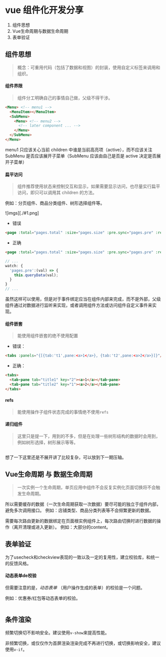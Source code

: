 # vue 组件化开发分享

1. 组件思想
2. Vue生命周期与数据生命周期
3. 表单验证


## 组件思想

> 概念：可重用代码（包括了数据和视图）的封装，使用自定义标签来调用和组织。

#### 组件界限

> 组件分工明确自己的事情自己做，父级不得干涉。

``` html
<Menu> <!-- menu1 -->
  <MenuItem></MenuItem>
  <SubMenu>
    <Menu> <!-- menu2 -->
      <!-- later component ... -->
    </Menu>
  </SubMenu>
</Menu>
```

menu1 只应该关心当前 children 中谁是当前高亮项（active），而不应该关注 SubMenu 是否应该展开子菜单（SubMenu 应该由自己是否是 active 决定是否展开子菜单）

#### 扁平访问

> 组件推荐使用状态来控制交互和显示，如果需要显示访问，也尽量实行扁平访问，即只可以调用其 children 的方法。

例如：分页组件、商品分类组件、树形选择组件等。

![imgs][./#1.png]

* 错误
``` html
<page :total="pages.total" :size="pages.size" :pre.sync="pages.pre" :redirect="false" @click="queryData(pre)"></page>
```

* 正确
``` html
<page :total="pages.total" :size="pages.size" :pre.sync="pages.pre" :redirect="false"></page>
```
``` js
// ...
watch: {
  'pages.pre':(val) => {
    this.queryData(val);
  }
}
// ...
```

虽然这样可以使用，但是对于事件绑定应当在组件内部来完成，而不是外部，父级组件通过对数据进行监听来实现，或者调用组件方法或访问组件自定义事件来实现。

#### 组件嵌套

> 能使用组件嵌套的绝不使用配置

* 错误：
``` html
<tabs :panels="{[{tab:'t1',pane:<a>1</a>}, {tab:'t2',pane:<a>2</a>}]}"/>
```
* 正确：
``` html
<tabs>
  <tab-pane tab="title1" key="2"><a>1</a></tab-pane>
  <tab-pane tab="title2" key="1"><a>2</a></tab-pane>
</tabs>
```

#### refs

> 能使用操作子组件状态完成的事情绝不使用`refs`

#### 递归组件

> 这里只是提一下，用到的不多，但是在处理一些树形结构的数据时会用到，例如树形选择，树形展示等等。

``` html

```

想了一下这里还是不展开讲了比较复杂，可以放到下一期压轴。

## Vue生命周期 与 数据生命周期

> 一次实例一个生命周期，单页应用中组件不会反复实例化页面切换将不会触发生命周期。

所以需要缓存的数据（一次生命周期获取一次数据）要尽可能的独立于组件内部，避免多次调用接口。
例如：店铺类型、商品分类列表等不会频繁更新的数据。


需要每次路由更新的数据绑定在页面根实例组件上，每次路由切换时进行数据的操作（离开清理或进入更新）。
例如：大部分的content。

## 表单验证

为了usecheck和checkview表现的一致以及一定的复用性，建立校验库，和统一的反馈风格。

#### 动态表单de校验
但需要注意的是，*动态表单* （用户操作生成的表单）的校验是一个问题。

例如：优惠券/红包等动态表单的校验。

``` js

```

## 条件渲染

频繁切换切不影响安全。建议使用`v-show`来提高性能。

非频繁切换，或仅仅作为首屏渲染渲染完成不再进行切换，或切换影响安全，建议使用`v-if`。
